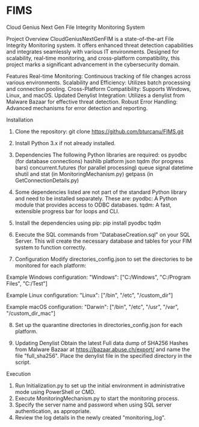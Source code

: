 # FIMS
Cloud Genius Next Gen File Integrity Monitoring System

Project Overview
CloudGeniusNextGenFIM is a state-of-the-art File Integrity Monitoring system. It offers enhanced threat detection capabilities and integrates seamlessly with various IT environments. Designed for scalability, real-time monitoring, and cross-platform compatibility, this project marks a significant advancement in the cybersecurity domain.

Features
Real-time Monitoring: Continuous tracking of file changes across various environments.
Scalability and Efficiency: Utilizes batch processing and connection pooling.
Cross-Platform Compatibility: Supports Windows, Linux, and macOS.
Updated Denylist Integration: Utilizes a denylist from Malware Bazaar for effective threat detection.
Robust Error Handling: Advanced mechanisms for error detection and reporting.

Installation
1. Clone the repository:
git clone https://github.com/bturcanu/FIMS.git

2. Install Python 3.x if not already installed.

3. Dependencies
The following Python libraries are required:
os
pyodbc (for database connections)
hashlib
platform
json
tqdm (for progress bars)
concurrent.futures (for parallel processing)
queue
signal
datetime
shutil and stat (in MonitoringMechanism.py)
getpass (in GetConnectionDetails.py)

4. Some dependencies listed are not part of the standard Python library and need to be installed separately. These are:
pyodbc: A Python module that provides access to ODBC databases.
tqdm: A fast, extensible progress bar for loops and CLI.

5. Install the dependencies using pip:
pip install pyodbc tqdm

6. Execute the SQL commands from "DatabaseCreation.sql" on your SQL Server. This will create the necessary database and tables for your FIM system to function correctly.

7. Configuration
Modify directories_config.json to set the directories to be monitored for each platform:

  Example Windows configuration:
  "Windows": ["C:/Windows", "C:/Program Files", "C:/Test"]

  Example Linux configuration:
  "Linux": ["/bin", "/etc", "/custom_dir"]

  Example macOS configuration:
  "Darwin": ["/bin", "/etc", "/usr", "/var", "/custom_dir_mac"]

8. Set up the quarantine directories in directories_config.json for each platform.

9. Updating Denylist
Obtain the latest Full data dump of SHA256 Hashes from Malware Bazaar at https://bazaar.abuse.ch/export/ and name the file "full_sha256".
Place the denylist file in the specified directory in the script.

Execution
1. Run Initialization.py to set up the initial environment in administrative mode using PowerShell or CMD.
2. Execute MonitoringMechanism.py to start the monitoring process.
3. Specify the server name and password when using SQL server authentication, as appropriate.
4. Review the log details in the newly created "monitoring_log".
